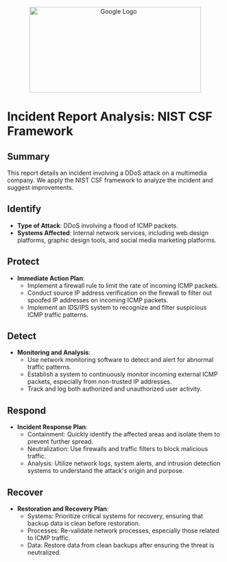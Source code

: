 <p align="center">
  <img src="https://kybersecure.com/wp-content/uploads/2019/04/NIST-wheel-1.png" alt="Google Logo" width="400" height="200" />
</p>


# Incident Report Analysis: NIST CSF Framework

## Summary
This report details an incident involving a DDoS attack on a multimedia company. We apply the NIST CSF framework to analyze the incident and suggest improvements.

## Identify
- **Type of Attack**: DDoS involving a flood of ICMP packets.
- **Systems Affected**: Internal network services, including web design platforms, graphic design tools, and social media marketing platforms.

## Protect
- **Immediate Action Plan**:
  - Implement a firewall rule to limit the rate of incoming ICMP packets.
  - Conduct source IP address verification on the firewall to filter out spoofed IP addresses on incoming ICMP packets.
  - Implement an IDS/IPS system to recognize and filter suspicious ICMP traffic patterns.
  
## Detect
- **Monitoring and Analysis**:
  - Use network monitoring software to detect and alert for abnormal traffic patterns.
  - Establish a system to continuously monitor incoming external ICMP packets, especially from non-trusted IP addresses.
  - Track and log both authorized and unauthorized user activity.
  
## Respond
- **Incident Response Plan**:
  - Containment: Quickly identify the affected areas and isolate them to prevent further spread.
  - Neutralization: Use firewalls and traffic filters to block malicious traffic.
  - Analysis: Utilize network logs, system alerts, and intrusion detection systems to understand the attack's origin and purpose.
  
## Recover
- **Restoration and Recovery Plan**:
  - Systems: Prioritize critical systems for recovery, ensuring that backup data is clean before restoration.
  - Processes: Re-validate network processes, especially those related to ICMP traffic.
  - Data: Restore data from clean backups after ensuring the threat is neutralized.


